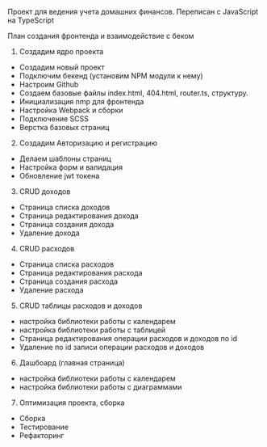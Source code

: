 Проект для ведения учета домашних финансов. 
Переписан с JavaScript на TypeScript

План создания фронтенда и взаимодействие с беком 
1. Создадим ядро проекта
- Создадим новый проект
- Подключим бекенд (установим NPM модули к нему)
- Настроим Github
- Создаем базовые файлы index.html, 404.html, router.ts, структуру.
- Инициализация nmp для фронтенда
- Настройка Webpack и сборки
- Подключение SCSS
- Верстка базовых страниц
2. Создадим Авторизацию и регистрацию
- Делаем шаблоны страниц
- Настройка форм и валидация
- Обновление jwt токена
3. CRUD доходов
- Страница списка доходов
- Страница редактирования дохода
- Страница создания дохода
- Удаление дохода
4. CRUD расходов
- Страница списка расходов
- Страница редактирования расхода
- Страница создания расхода
- Удаление расхода
5. CRUD таблицы расходов и доходов
- настройка библиотеки работы с календарем
- настройка библиотеки работы с таблицей
- Страница редактирования операции расходов и доходов по id
- Удаление по id записи операции расходов и доходов
6. Дашбоард (главная страница)
- настройка библиотеки работы с календарем
- настройка библиотеки работы с диаграммами
7. Оптимизация проекта, сборка
- Сборка
- Тестирование
- Рефакторинг


